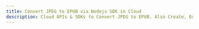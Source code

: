 ---title: Convert JPEG to EPUB via Nodejs SDK in Clouddescription: Cloud APIs & SDKs to Convert JPEG to EPUB. Also Create, Edit & Render Microsoft Word & OpenOffice documents in the Cloud.---